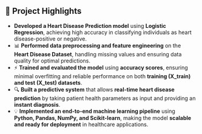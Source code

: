 ## 🚀 Project Highlights  

- **Developed a Heart Disease Prediction model** using **Logistic Regression**, achieving high accuracy in classifying individuals as heart disease-positive or negative.  
- 📊 **Performed data preprocessing and feature engineering** on the **Heart Disease Dataset**, handling missing values and ensuring data quality for optimal predictions.  
- ⚡ **Trained and evaluated the model** using **accuracy scores**, ensuring minimal overfitting and reliable performance on both **training (X_train) and test (X_test) datasets**.  
- 🔍 **Built a predictive system** that allows **real-time heart disease prediction** by taking patient health parameters as input and providing an **instant diagnosis**.  
- 💡 **Implemented an end-to-end machine learning pipeline** using **Python, Pandas, NumPy, and Scikit-learn**, making the model **scalable and ready for deployment** in healthcare applications.  
